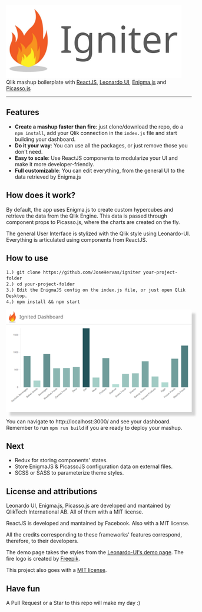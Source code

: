 <img src="logo.PNG">
Qlik mashup boilerplate with <a href="https://github.com/facebook/react">ReactJS</a>, <a href="https://github.com/qlik-oss/leonardo-ui=">Leonardo UI</a>, <a href="https://github.com/qlik-oss/enigma.js/">Enigma.js</a> and <a href="https://github.com/qlik-oss/picasso.js">Picasso.js</a>

---

## Features
* **Create a mashup faster than fire**: just clone/download the repo, do a `npm install`, add your Qlik connection in the `index.js` file and start building your dashboard.
* **Do it your way**: You can use all the packages, or just remove those you don't need.
* **Easy to scale**: Use ReactJS components to modularize your UI and make it more developer-friendly.
* **Full customizable**: You can edit everything, from the general UI to the data retrieved by Enigma.js

## How does it work?
By default, the app uses Enigma.js to create custom hypercubes and retrieve the data from the Qlik Engine. This data is passed through component props to Picasso.js, where the charts are created on the fly.

The general User Interface is stylized with the Qlik style using Leonardo-UI. Everything is articulated using components from ReactJS.

## How to use
```
1.) git clone https://github.com/JoseHervas/igniter your-project-folder
2.) cd your-project-folder
3.) Edit the EnigmaJS config on the index.js file, or just open Qlik Desktop.
4.) npm install && npm start
```

<img style="-webkit-box-shadow: 10px 10px 5px 0px rgba(0,0,0,0.16);
-moz-box-shadow: 10px 10px 5px 0px rgba(0,0,0,0.16);
box-shadow: 10px 10px 5px 0px rgba(0,0,0,0.16);" src="screenshot.PNG"/>

You can navigate to http://localhost:3000/ and see your dashboard. Remember to run `npm run build` if you are ready to deploy your mashup.

## Next

* Redux for storing components' states.
* Store EnigmaJS & PicassoJS configuration data on external files.
* SCSS or SASS to parameterize theme styles.

## License and attributions
Leonardo UI, Enigma.js, Picasso.js are developed and mantained by QlikTech International AB. All of them with a MIT license.

ReactJS is developed and mantained by Facebook. Also with a MIT license.

All the credits corresponding to these frameworks' features correspond, therefore, to their developers.

The demo page takes the styles from the <a href="https://qlik-oss.github.io/leonardo-ui/">Leonardo-UI's demo page</a>. The fire logo is created by <a href="https://www.freepik.com/free-photos-vectors/abstract">Freepik</a>.

This project also goes with a <a href="LICENSE"> MIT license</a>.

## Have fun
A Pull Request or a Star to this repo will make my day :)
